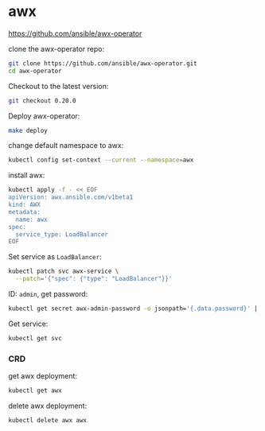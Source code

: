 # awx

https://github.com/ansible/awx-operator

clone the awx-operator repo:
```bash
git clone https://github.com/ansible/awx-operator.git
cd awx-operator
```

Checkout to the latest version:
```bash
git checkout 0.20.0
```

Deploy awx-operator:
```bash
make deploy
```

change default namespace to awx:
```bash
kubectl config set-context --current --namespace=awx
```

install awx:
```bash
kubectl apply -f - << EOF
apiVersion: awx.ansible.com/v1beta1
kind: AWX
metadata:
  name: awx
spec:
  service_type: LoadBalancer
EOF
```

Set service as `LoadBalancer`:
```bash
kubectl patch svc awx-service \
  --patch='{"spec": {"type": "LoadBalancer"}}'
```

ID: `admin`, get password:
```bash
kubectl get secret awx-admin-password -o jsonpath='{.data.password}' | base64 -d ; echo
```

Get service:
```bash
kubectl get svc
```

### CRD

get awx deployment:
```bash
kubectl get awx
```

delete awx deployment:
```bash
kubectl delete awx awx
```
